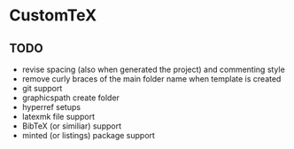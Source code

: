 # CustomTeX

## TODO
- revise spacing (also when generated the project) and commenting style
- remove curly braces of the main folder name when template is created
- git support
- graphicspath create folder
- hyperref setups
- latexmk file support
- BibTeX (or similiar) support
- minted (or listings) package support
